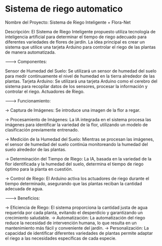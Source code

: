 # Sistema de riego automatico

Nombre del Proyecto: Sistema de Riego Inteligente + Flora-Net

Descripción:
El Sistema de Riego Inteligente propuesto utiliza tecnología de inteligencia artificial para determinar el tiempo de riego adecuado para diferentes variedades de flores de jardín. La idea principal es crear un sistema que utilice una tarjeta Arduino para controlar el riego de las plantas de manera automatizada.

---> Componentes:

Sensor de Humedad del Suelo: Se utilizará un sensor de humedad del suelo para medir continuamente el nivel de humedad en la tierra alrededor de las plantas.
Tarjeta Arduino: Se utilizará una tarjeta Arduino como el cerebro del sistema para recopilar datos de los sensores, procesar la información y controlar el riego.
Actuadores de Riego.

---> Funcionamiento:

-> Captura de Imágenes: Se introduce una imagen de la flor a regar.

-> Procesamiento de Imágenes: La IA integrada en el sistema procesa las imágenes para identificar la variedad de la flor, utilizando un modelo de clasificación previamente entrenado.

-> Medición de la Humedad del Suelo: Mientras se procesan las imágenes, el sensor de humedad del suelo continúa monitoreando la humedad del suelo alrededor de las plantas.

-> Determinación del Tiempo de Riego: La IA, basada en la variedad de la flor identificada y la humedad del suelo, determina el tiempo de riego óptimo para la planta en cuestión.

-> Control de Riego: El Arduino activa los actuadores de riego durante el tiempo determinado, asegurando que las plantas reciban la cantidad adecuada de agua.

---> Beneficios:

-> Eficiencia de Riego: El sistema proporciona la cantidad justa de agua requerida por cada planta, evitando el desperdicio y garantizando un crecimiento saludable.
-> Automatización: La automatización del riego reduce la necesidad de intervención humana, lo que resulta en un mantenimiento más fácil y conveniente del jardín.
-> Personalización: La capacidad de identificar diferentes variedades de plantas permite adaptar el riego a las necesidades específicas de cada especie.
